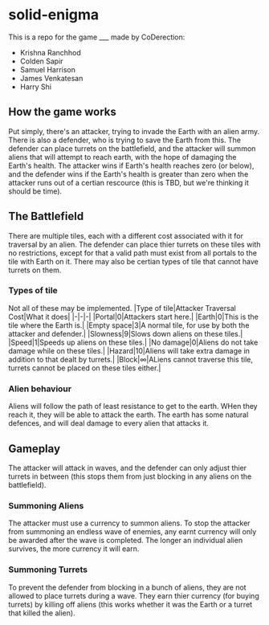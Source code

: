 # solid-enigma
This is a repo for the game ___ made by CoDerection:
* Krishna Ranchhod
* Colden Sapir
* Samuel Harrison
* James Venkatesan
* Harry Shi
## How the game works
Put simply, there's an attacker, trying to invade the Earth with an alien army. There is also a defender, who is trying to save the Earth from this. The defender can place turrets on the battlefield, and the attacker will summon aliens that will attempt to reach earth, with the hope of damaging the Earth's health. The attacker wins if Earth's health reaches zero (or below), and the defender wins if the Earth's health is greater than zero when the attacker runs out of a certian rescource (this is TBD, but we're thinking it should be time).
## The Battlefield
There are multiple tiles, each with a different cost associated with it for traversal by an alien. The defender can place thier turrets on these tiles with no restrictions, except for that a valid path must exist from all portals to the tile with Earth on it. There may also be certian types of tile that cannot have turrets on them.
### Types of tile
Not all of these may be implemented.
|Type of tile|Attacker Traversal Cost|What it does|
|-|-|-|
|Portal|0|Attackers start here.|
|Earth|0|This is the tile where the Earth is.|
|Empty space|3|A normal tile, for use by both the attacker and defender.|
|Slowness|9|Slows down aliens on these tiles.|
|Speed|1|Speeds up aliens on these tiles.|
|No damage|0|Aliens do not take damage while on these tiles.|
|Hazard|10|Aliens will take extra damage in addition to that dealt by turrets.|
|Block|$\infty$|ALiens cannot traverse this tile, turrets cannot be placed on these tiles either.|
### Alien behaviour
Aliens will follow the path of least resistance to get to the earth. WHen they reach it, they will be able to attack the earth. The earth has some natural defences, and will deal damage to every alien that attacks it.
## Gameplay
The attacker will attack in waves, and the defender can only adjust thier turrets in between (this stops them from just blocking in any aliens on the battlefield).
### Summoning Aliens
The attacker must use a currency to summon aliens. To stop the attacker from summoning an endless wave of enemies, any earnt currency will only be awarded after the wave is completed. The longer an individual alien survives, the more currency it will earn.
### Summoning Turrets
To prevent the defender from blocking in a bunch of aliens, they are not allowed to place turrets during a wave. They earn thier currency (for buying turrets) by killing off aliens (this works whether it was the Earth or a turret that killed the alien).
